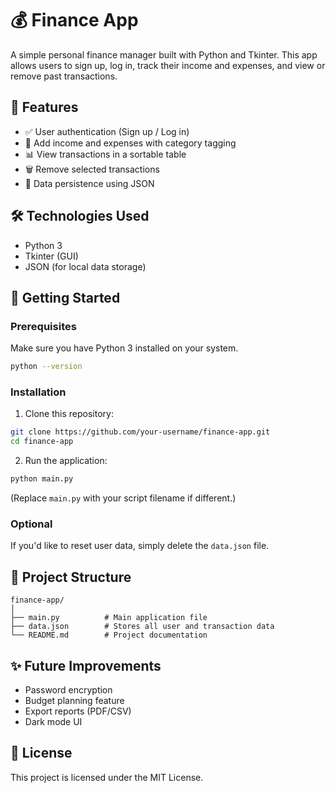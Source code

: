 # 💰 Finance App

A simple personal finance manager built with Python and Tkinter. This app allows users to sign up, log in, track their income and expenses, and view or remove past transactions.

## 📌 Features

- ✅ User authentication (Sign up / Log in)
- 💸 Add income and expenses with category tagging
- 📊 View transactions in a sortable table
- 🗑️ Remove selected transactions
- 💾 Data persistence using JSON

## 🛠️ Technologies Used

- Python 3
- Tkinter (GUI)
- JSON (for local data storage)

## 🚀 Getting Started

### Prerequisites

Make sure you have Python 3 installed on your system.

```bash
python --version
```

### Installation

1. Clone this repository:

```bash
git clone https://github.com/your-username/finance-app.git
cd finance-app
```

2. Run the application:

```bash
python main.py
```

(Replace `main.py` with your script filename if different.)

### Optional

If you'd like to reset user data, simply delete the `data.json` file.

## 📂 Project Structure

```
finance-app/
│
├── main.py          # Main application file
├── data.json        # Stores all user and transaction data
└── README.md        # Project documentation
```

## ✨ Future Improvements

- Password encryption
- Budget planning feature
- Export reports (PDF/CSV)
- Dark mode UI

## 📄 License

This project is licensed under the MIT License.
